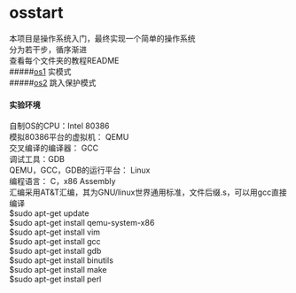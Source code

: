 # osstart
本项目是操作系统入门，最终实现一个简单的操作系统<br>
分为若干步，循序渐进<br>
查看每个文件夹的教程README<br>
#####[os1](https://github.com/catladynet/osstart/tree/master/os1)
实模式<br>
#####[os2](https://github.com/catladynet/osstart/tree/master/os2)
跳入保护模式<br>

#### 实验环境
自制OS的CPU：Intel 80386<br>
模拟80386平台的虚拟机： QEMU<br>
交叉编译的编译器： GCC<br>
调试工具：GDB<br>
QEMU，GCC，GDB的运行平台： Linux<br>
编程语言： C，x86 Assembly<br>
汇编采用AT&T汇编，其为GNU/linux世界通用标准，文件后缀.s，可以用gcc直接编译<br>
$sudo apt-get update<br>
$sudo apt-get install qemu-system-x86<br>
$sudo apt-get install vim<br>
$sudo apt-get install gcc<br>
$sudo apt-get install gdb<br>
$sudo apt-get install binutils<br>
$sudo apt-get install make<br>
$sudo apt-get install perl<br>


